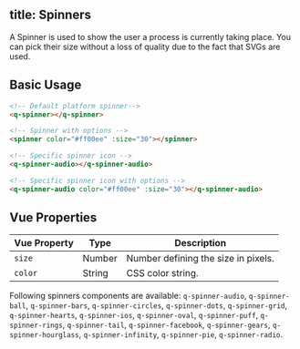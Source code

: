 title: Spinners
---
A Spinner is used to show the user a process is currently taking place. You can pick their size without a loss of quality due to the fact that SVGs are used.

<input type="hidden" data-fullpage-demo="web-components/spinner">

## Basic Usage
``` html
<!-- Default platform spinner-->
<q-spinner></q-spinner>

<!-- Spinner with options -->
<spinner color="#ff00ee" :size="30"></spinner>

<!-- Specific spinner icon -->
<q-spinner-audio></q-spinner-audio>

<!-- Specific spinner icon with options -->
<q-spinner-audio color="#ff00ee" :size="30"></q-spinner-audio>

```

## Vue Properties
| Vue Property | Type | Description |
| --- | --- | --- |
| `size` | Number | Number defining the size in pixels. |
| `color` | String | CSS color string. |

Following spinners components are available: `q-spinner-audio`, `q-spinner-ball`, `q-spinner-bars`, `q-spinner-circles`, `q-spinner-dots`, `q-spinner-grid`, `q-spinner-hearts`, `q-spinner-ios`, `q-spinner-oval`, `q-spinner-puff`, `q-spinner-rings`, `q-spinner-tail`, `q-spinner-facebook`, `q-spinner-gears`, `q-spinner-hourglass`, `q-spinner-infinity`, `q-spinner-pie`, `q-spinner-radio`.
